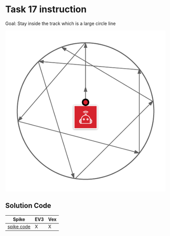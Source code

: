 # Task 17 instruction

Goal: Stay inside the track which is a large circle line

![view](./images/StayInCircle.png)

## Solution Code

|Spike|EV3|Vex
|-----|---|---
[spike code](../spike-prime/task17.py)| X | X

